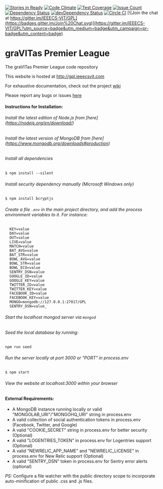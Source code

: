 [![Stories in Ready](https://badge.waffle.io/IEEECS-VIT/GPL.png?label=ready&title=Ready)](https://waffle.io/IEEECS-VIT/GPL)
[![Code Climate](https://codeclimate.com/github/IEEECS-VIT/GPL/badges/gpa.svg)](https://codeclimate.com/github/IEEECS-VIT/GPL)
[![Test Coverage](https://codeclimate.com/github/IEEECS-VIT/GPL/badges/coverage.svg)](https://codeclimate.com/github/IEEECS-VIT/GPL/coverage)
[![Issue Count](https://codeclimate.com/github/IEEECS-VIT/GPL/badges/issue_count.svg)](https://codeclimate.com/github/IEEECS-VIT/GPL)
[![Dependency Status](https://david-dm.org/IEEECS-VIT/GPL.svg)](https://david-dm.org/IEEECS-VIT/GPL)
[![devDependency Status](https://david-dm.org/IEEECS-VIT/GPL/dev-status.svg)](https://david-dm.org/IEEECS-VIT/GPL#info=devDependencies)
[![Circle CI](https://circleci.com/gh/IEEECS-VIT/GPL.svg?style=svg)](https://circleci.com/gh/IEEECS-VIT/GPL)
[![Join the chat at https://gitter.im/IEEECS-VIT/GPL](https://badges.gitter.im/Join%20Chat.svg)](https://gitter.im/IEEECS-VIT/GPL?utm_source=badge&utm_medium=badge&utm_campaign=pr-badge&utm_content=badge)

graVITas Premier League
=======================

The graVITas Premier League code repository

This website is hosted at http://gpl.ieeecsvit.com

For exhaustive documentation, check out the project [wiki](https://github.com/IEEECS-VIT/GPL/wiki)

Please report any bugs or issues [here](https://github.com/IEEECS-VIT/GPL/issues)

#### Instructions for Installation:
###### Install the latest edition of Node.js from [here] (https://nodejs.org/en/download/)
###### Install the latest version of MongoDB from [here] (https://www.mongodb.org/downloads#production)
###### Install all dependencies

    $ npm install --silent

###### Install security dependency manually (Microsoft Windows only)

    $ npm install bcryptjs

###### Create a file `.env` in the main project directory, and add the process environment variables to it. For instance:

      KEY=value
      DAY=value
      OUT=value
      LIVE=value
      MATCH=value
      BAT_AVG=value
      BAT_STR=value
      BOWL_AVG=value
      BOWL_STR=value
      BOWL_ECO=value
      SENTRY_DSN=value
      GOOGLE_ID=value
      GOOGLE_KEY=value
      TWITTER_ID=value
      TWITTER_KEY=value
      FACEBOOK_ID=value
      FACEBOOK_KEY=value
      MONGO=mongodb://127.0.0.1:27017/GPL
      SENTRY_DSN=value_

###### Start the localhost mongod server via `mongod`

###### Seed the local database by running:

    npm run seed

###### Run the server locally at port 3000 or "PORT" in process.env

    $ npm start

###### View the website at localhost:3000 within your browser

#### External Requirements:

* A MongoDB instance running locally or valid "MONGOLAB_URI"/"MONGOHQ_URI" string in process.env
* A valid collection of social authentication tokens in process.env (Facebook, Twitter, and Google)
* A valid "COOKIE_SECRET" string in process.env for better security (Optional)
* A valid "LOGENTRIES_TOKEN" in process.env for Logentries support (Optional)
* A valid "NEWRELIC_APP_NAME" and "NEWRELIC_LICENSE" in process.env for New Relic support (Optional)
* A valid "SENTRY_DSN" token in process.env for Sentry error alerts (optional)

*PS:* Configure a file watcher with the public directory scope to incorporate auto-minification of public .css and .js files.
